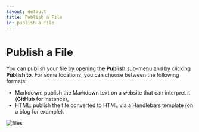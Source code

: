 ```yaml
---
layout: default
title: Publish a File
id: publish a file
---
```


# Publish a File

You can publish your file by opening the **Publish** sub-menu and by clicking **Publish to**. For some locations, you can choose between the following formats:

- Markdown: publish the Markdown text on a website that can interpret it (**GitHub** for instance),
- HTML: publish the file converted to HTML via a Handlebars template (on a blog for example).

![files](https://github.com/mhd8a/demopages/assets/139964315/fb149e9a-df06-4b7a-a71a-43f3cac14e01)
